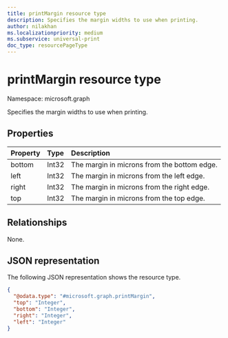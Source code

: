 ```yaml
---
title: printMargin resource type
description: Specifies the margin widths to use when printing.
author: nilakhan
ms.localizationpriority: medium
ms.subservice: universal-print
doc_type: resourcePageType
---
```


# printMargin resource type

Namespace: microsoft.graph

Specifies the margin widths to use when printing.

## Properties
|Property|Type|Description|
|:---|:---|:---|
|bottom|Int32|The margin in microns from the bottom edge.|
|left|Int32|The margin in microns from the left edge.|
|right|Int32|The margin in microns from the right edge.|
|top|Int32|The margin in microns from the top edge.|

## Relationships

None.

## JSON representation

The following JSON representation shows the resource type.

<!-- {
  "blockType": "resource",
  "@odata.type": "microsoft.graph.printMargin"
}
-->
``` json
{
  "@odata.type": "#microsoft.graph.printMargin",
  "top": "Integer",
  "bottom": "Integer",
  "right": "Integer",
  "left": "Integer"
}
```

